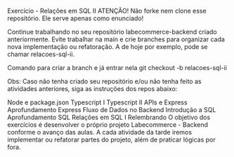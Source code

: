 Exercício - Relações em SQL II
ATENÇÃO! Não forke nem clone esse repositório. Ele serve apenas como enunciado!


Continue trabalhando no seu repositório labecommerce-backend criado anteriormente. Evite trabalhar na main e crie branches para organizar cada nova implementação ou refatoração. A de hoje por exemplo, pode se chamar relacoes-sql-ii.

Comando para criar a branch e já entrar nela
git checkout -b relacoes-sql-ii

Obs: Caso não tenha criado seu repositório e/ou não tenha feito as atividades anteriores, siga as instruções dos repos abaixo:

Node e package.json
Typescript I
Typescript II
APIs e Express
Aprofundamento Express
Fluxo de Dados no Backend
Introdução a SQL
Aprofundamento SQL
Relações em SQL I
Relembrando
O objetivo dos exercícios é desenvolver o próprio projeto Labecommerce - Backend conforme o avanço das aulas. A cada atividade da tarde iremos implementar ou refatorar partes do projeto, além de praticar lógicas por fora.